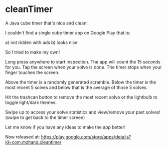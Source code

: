 # cleanTimer
A Java cube timer that's nice and clean! 

I couldn't find a single cube timer app on Google Play that is:

a) not ridden with ads
b) looks nice


So I tried to make my own! 


Long press anywhere to start inspection. The app will count the 15 seconds for you.
Tap the screen when your solve is done. The timer stops when your finger touches the screen.

Above the timer is a randomly generated scramble.
Below the timer is the most recent 5 solves and below that is the average of those 5 solves.

Hit the trashcan button to remove the most recent solve or the lightbulb to toggle light/dark themes.

Swipe up to access your solve statistics and view/remove your past solves! (swipe to get back to the timer screen)


Let me know if you have any ideas to make the app better!

Now released at: 
https://play.google.com/store/apps/details?id=com.mzhang.cleantimer
